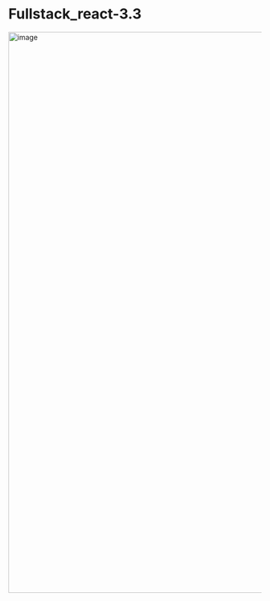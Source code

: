 # Fullstack_react-3.3
<img width="3809" height="1117" alt="image" src="https://github.com/user-attachments/assets/9f15627b-35bb-4533-bb45-6bc422b8f624" />
